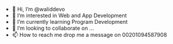 - 👋 Hi, I’m @waliddevo
- 👀 I’m interested in Web and App Development
- 🌱 I’m currently learning Program Development
- 💞️ I’m looking to collaborate on ...
- 📫 How to reach me drop me a message on 00201094587908

<!---
waliddevo/waliddevo is a ✨ special ✨ repository because its `README.md` (this file) appears on your GitHub profile.
You can click the Preview link to take a look at your changes.
--->
